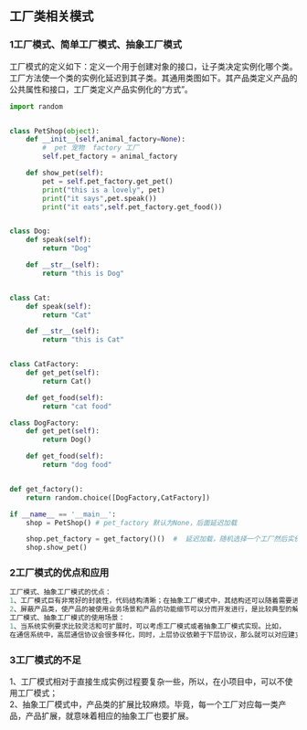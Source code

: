 ## 工厂类相关模式
### 1工厂模式、简单工厂模式、抽象工厂模式
工厂模式的定义如下：定义一个用于创建对象的接口，让子类决定实例化哪个类。工厂方法使一个类的实例化延迟到其子类。其通用类图如下。其产品类定义产品的公共属性和接口，工厂类定义产品实例化的“方式”。
```python
import random


class PetShop(object):
    def __init__(self,animal_factory=None):
        #  pet 宠物  factory 工厂
        self.pet_factory = animal_factory

    def show_pet(self):
        pet = self.pet_factory.get_pet()
        print("this is a lovely", pet)
        print("it says",pet.speak())
        print("it eats",self.pet_factory.get_food())


class Dog:
    def speak(self):
        return "Dog"

    def __str__(self):
        return "this is Dog"


class Cat:
    def speak(self):
        return "Cat"

    def __str__(self):
        return "this is Cat"


class CatFactory:
    def get_pet(self):
        return Cat()

    def get_food(self):
        return "cat food"

class DogFactory:
    def get_pet(self):
        return Dog()

    def get_food(self):
        return "dog food"


def get_factory():
    return random.choice([DogFactory,CatFactory])

if __name__ == '__main__':
    shop = PetShop() # pet_factory 默认为None，后面延迟加载

    shop.pet_factory = get_factory()()  #  延迟加载，随机选择一个工厂然后实例出来一个对象给商店
    shop.show_pet()
```
### 2工厂模式的优点和应用
```python
工厂模式、抽象工厂模式的优点：
1、工厂模式巨有非常好的封装性，代码结构清晰；在抽象工厂模式中，其结构还可以随着需要进行更深或者更浅的抽象层级调整，非常灵活；
2、屏蔽产品类，使产品的被使用业务场景和产品的功能细节可以分而开发进行，是比较典型的解耦框架。
工厂模式、抽象工厂模式的使用场景：
1、当系统实例要求比较灵活和可扩展时，可以考虑工厂模式或者抽象工厂模式实现。比如，
在通信系统中，高层通信协议会很多样化，同时，上层协议依赖于下层协议，那么就可以对应建立对应层级的抽象工厂，根据不同的“产品需求”去生产定制的实例。
```
### 3工厂模式的不足
1、工厂模式相对于直接生成实例过程要复杂一些，所以，在小项目中，可以不使用工厂模式；<br />
2、抽象工厂模式中，产品类的扩展比较麻烦。毕竟，每一个工厂对应每一类产品，产品扩展，就意味着相应的抽象工厂也要扩展。